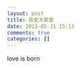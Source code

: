 ```yaml
---
layout: post
title: 我爱大冢爱
date: 2011-05-31 15:13
comments: true
categories: []
---
```

love is born

